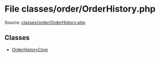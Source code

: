 File classes/order/OrderHistory.php
=========

Source: [classes/order/OrderHistory.php](https://github.com/PrestaShop/PrestaShop/blob/1.6.0.5/classes/order/OrderHistory.php)


Classes
-------

* [OrderHistoryCore](class.OrderHistoryCore.md)


